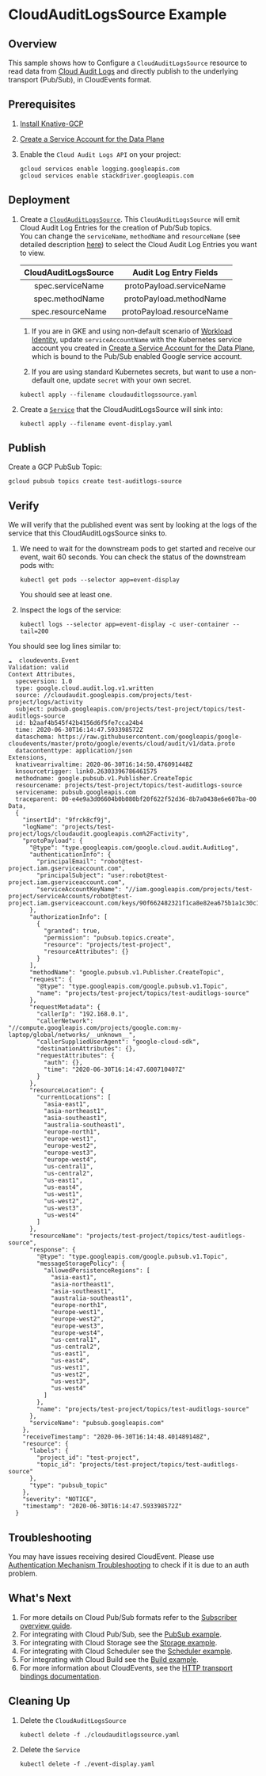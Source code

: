 # CloudAuditLogsSource Example

## Overview

This sample shows how to Configure a `CloudAuditLogsSource` resource to read
data from [Cloud Audit Logs](https://cloud.google.com/logging/docs/audit/) and
directly publish to the underlying transport (Pub/Sub), in CloudEvents format.

## Prerequisites

1. [Install Knative-GCP](../../install/install-knative-gcp.md)

1. [Create a Service Account for the Data Plane](../../install/dataplane-service-account.md)

1. Enable the `Cloud Audit Logs API` on your project:

   ```shell
   gcloud services enable logging.googleapis.com
   gcloud services enable stackdriver.googleapis.com
   ```

## Deployment

1. Create a [`CloudAuditLogsSource`](cloudauditlogssource.yaml). This
   `CloudAuditLogsSource` will emit Cloud Audit Log Entries for the creation of
   Pub/Sub topics.  
   You can change the `serviceName`, `methodName` and `resourceName` (see
   detailed description
   [here](https://cloud.google.com/logging/docs/reference/audit/auditlog/rest/Shared.Types/AuditLog))
   to select the Cloud Audit Log Entries you want to view.

   | CloudAuditLogsSource |  Audit Log Entry Fields   |
   | :------------------: | :-----------------------: |
   |   spec.serviceName   | protoPayload.serviceName  |
   |   spec.methodName    |  protoPayload.methodName  |
   |  spec.resourceName   | protoPayload.resourceName |

   1. If you are in GKE and using non-default scenario of
      [Workload Identity](https://cloud.google.com/kubernetes-engine/docs/how-to/workload-identity),
      update `serviceAccountName` with the Kubernetes service account you
      created in
      [Create a Service Account for the Data Plane](../../install/dataplane-service-account.md),
      which is bound to the Pub/Sub enabled Google service account.

   1. If you are using standard Kubernetes secrets, but want to use a
      non-default one, update `secret` with your own secret.

   ```shell
   kubectl apply --filename cloudauditlogssource.yaml
   ```

1. Create a [`Service`](event-display.yaml) that the CloudAuditLogsSource will
   sink into:

   ```shell
   kubectl apply --filename event-display.yaml
   ```

## Publish

Create a GCP PubSub Topic:

```shell
gcloud pubsub topics create test-auditlogs-source
```

## Verify

We will verify that the published event was sent by looking at the logs of the
service that this CloudAuditLogsSource sinks to.

1. We need to wait for the downstream pods to get started and receive our event,
   wait 60 seconds. You can check the status of the downstream pods with:

   ```shell
   kubectl get pods --selector app=event-display
   ```

   You should see at least one.

1. Inspect the logs of the service:

   ```shell
   kubectl logs --selector app=event-display -c user-container --tail=200
   ```

You should see log lines similar to:

```shell
☁️  cloudevents.Event
Validation: valid
Context Attributes,
  specversion: 1.0
  type: google.cloud.audit.log.v1.written
  source: //cloudaudit.googleapis.com/projects/test-project/logs/activity
  subject: pubsub.googleapis.com/projects/test-project/topics/test-auditlogs-source
  id: b2aaf4b545f42b4156d6f5fe7cca24b4
  time: 2020-06-30T16:14:47.593398572Z
  dataschema: https://raw.githubusercontent.com/googleapis/google-cloudevents/master/proto/google/events/cloud/audit/v1/data.proto
  datacontenttype: application/json
Extensions,
  knativearrivaltime: 2020-06-30T16:14:50.476091448Z
  knsourcetrigger: link0.26303396786461575
  methodname: google.pubsub.v1.Publisher.CreateTopic
  resourcename: projects/test-project/topics/test-auditlogs-source
  servicename: pubsub.googleapis.com
  traceparent: 00-e4e9a3d06604b0b080bf20f622f52d36-8b7a0438e6e607ba-00
Data,
  {
    "insertId": "9frck8cf9j",
    "logName": "projects/test-project/logs/cloudaudit.googleapis.com%2Factivity",
    "protoPayload": {
      "@type": "type.googleapis.com/google.cloud.audit.AuditLog",
      "authenticationInfo": {
        "principalEmail": "robot@test-project.iam.gserviceaccount.com",
        "principalSubject": "user:robot@test-project.iam.gserviceaccount.com",
        "serviceAccountKeyName": "//iam.googleapis.com/projects/test-project/serviceAccounts/robot@test-project.iam.gserviceaccount.com/keys/90f662482321f1ca8e82ea675b1a1c30c1fe681f"
      },
      "authorizationInfo": [
        {
          "granted": true,
          "permission": "pubsub.topics.create",
          "resource": "projects/test-project",
          "resourceAttributes": {}
        }
      ],
      "methodName": "google.pubsub.v1.Publisher.CreateTopic",
      "request": {
        "@type": "type.googleapis.com/google.pubsub.v1.Topic",
        "name": "projects/test-project/topics/test-auditlogs-source"
      },
      "requestMetadata": {
        "callerIp": "192.168.0.1",
        "callerNetwork": "//compute.googleapis.com/projects/google.com:my-laptop/global/networks/__unknown__",
        "callerSuppliedUserAgent": "google-cloud-sdk",
        "destinationAttributes": {},
        "requestAttributes": {
          "auth": {},
          "time": "2020-06-30T16:14:47.600710407Z"
        }
      },
      "resourceLocation": {
        "currentLocations": [
          "asia-east1",
          "asia-northeast1",
          "asia-southeast1",
          "australia-southeast1",
          "europe-north1",
          "europe-west1",
          "europe-west2",
          "europe-west3",
          "europe-west4",
          "us-central1",
          "us-central2",
          "us-east1",
          "us-east4",
          "us-west1",
          "us-west2",
          "us-west3",
          "us-west4"
        ]
      },
      "resourceName": "projects/test-project/topics/test-auditlogs-source",
      "response": {
        "@type": "type.googleapis.com/google.pubsub.v1.Topic",
        "messageStoragePolicy": {
          "allowedPersistenceRegions": [
            "asia-east1",
            "asia-northeast1",
            "asia-southeast1",
            "australia-southeast1",
            "europe-north1",
            "europe-west1",
            "europe-west2",
            "europe-west3",
            "europe-west4",
            "us-central1",
            "us-central2",
            "us-east1",
            "us-east4",
            "us-west1",
            "us-west2",
            "us-west3",
            "us-west4"
          ]
        },
        "name": "projects/test-project/topics/test-auditlogs-source"
      },
      "serviceName": "pubsub.googleapis.com"
    },
    "receiveTimestamp": "2020-06-30T16:14:48.401489148Z",
    "resource": {
      "labels": {
        "project_id": "test-project",
        "topic_id": "projects/test-project/topics/test-auditlogs-source"
      },
      "type": "pubsub_topic"
    },
    "severity": "NOTICE",
    "timestamp": "2020-06-30T16:14:47.593398572Z"
  }
```

## Troubleshooting

You may have issues receiving desired CloudEvent. Please use
[Authentication Mechanism Troubleshooting](../../how-to/authentication-mechanism-troubleshooting.md)
to check if it is due to an auth problem.

## What's Next

1. For more details on Cloud Pub/Sub formats refer to the
   [Subscriber overview guide](https://cloud.google.com/pubsub/docs/subscriber).
1. For integrating with Cloud Pub/Sub, see the
   [PubSub example](../../examples/cloudpubsubsource/README.md).
1. For integrating with Cloud Storage see the
   [Storage example](../../examples/cloudstoragesource/README.md).
1. For integrating with Cloud Scheduler see the
   [Scheduler example](../../examples/cloudschedulersource/README.md).
1. For integrating with Cloud Build see the
   [Build example](../../examples/cloudbuildsource/README.md).
1. For more information about CloudEvents, see the
   [HTTP transport bindings documentation](https://github.com/cloudevents/spec).

## Cleaning Up

1. Delete the `CloudAuditLogsSource`

   ```shell
   kubectl delete -f ./cloudauditlogssource.yaml
   ```

1. Delete the `Service`

   ```shell
   kubectl delete -f ./event-display.yaml
   ```
